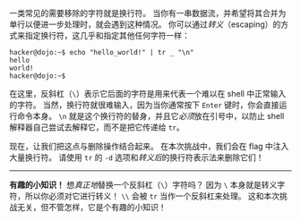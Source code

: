 一类常见的需要移除的字符就是换行符。
当你有一串数据流，并希望将其合并为单行以便进一步处理时，就会遇到这种情况。
你可以通过*转义*（escaping）的方式来指定换行符，这几乎和指定其他任何字符一样：

```console
hacker@dojo:~$ echo "hello_world!" | tr _ "\n"
hello
world!
hacker@dojo:~$
```

在这里，反斜杠（`\`）表示它后面的字符是用来代表一个难以在 shell 中正常输入的字符。
当然，换行符就很难输入，因为当你通常按下 `Enter` 键时，你会直接运行命令本身。
`\n` 就是这个换行符的替身，并且它*必须*放在引号中，以防止 shell 解释器自己尝试去解释它，而不是把它传递给 `tr`。

现在，让我们把这点与删除操作结合起来。
在本次挑战中，我们会在 flag 中注入大量换行符。
请使用 `tr` 的 `-d` 选项和*转义后*的换行符表示法来删除它们！

----
**有趣的小知识！**
想*真正地*替换一个反斜杠（`\`）字符吗？
因为 `\` 本身就是转义字符，所以你必须对它进行转义！
`\\` 会被 `tr` 当作一个反斜杠来处理。
这和本次挑战无关，但不管怎样，它是个有趣的小知识！
